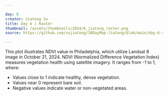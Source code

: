 ```yaml
---

day: 6
creator: Jiatong Su
title: Day 6 | Raster
thumbnail: /assets/thumbnails/2024/6_jiatong_raster.png
source: https://github.com/sujiatong/30DayMap-Jiatong/blob/main/day-6-raster/day-6.Rmd

---
```



This plot illustrates NDVI value in Philadelphia, which utilize Landsat 8 image in October 21, 2024.
NDVI (Normalized Difference Vegetation Index) measures vegetation health using satellite imagery.
It ranges from -1 to 1, where:
  - Values close to 1 indicate healthy, dense vegetation.
  - Values near 0 represent bare soil.
  - Negative values indicate water or non-vegetated areas.

